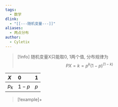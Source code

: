 ```yaml
---
tags:
  - 数学
dlink:
  - "[[---随机变量---]]"
aliases:
  - 两点分布
author:
  - Cyletix
---
```

>[!info] 
随机变量X只能取0, 1两个值, 分布规律为$$P{X=k}=p^{k}(1-p)^(1-k)$$
>

| $X$     | 0     | 1     |
|:-----|:-----|:-----|
| $p_{k}$     | $1-p$     | $p$     |

>[!example]+


